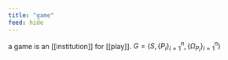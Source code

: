 ```yaml
---
title: "game"
feed: hide
---
```


a game is an [[institution]] for [[play]]. $G = (S, \{P_i\}_{i=1}^{n}, \{\Omega_{P_i}\}_{i=1}^{n})$ 